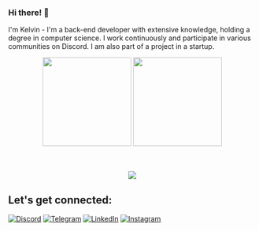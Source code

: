 ### Hi there! 👋

I'm Kelvin - I'm  a back-end developer with extensive knowledge, holding a degree in computer science. I work continuously and participate in various communities on Discord. I am also part of a project in a startup.
<div align = "center">
   <img height="180em" src="https://github-readme-stats.vercel.app/api?username=kelvinbatista&show_icons=true&theme=tokyonight"/>
   <img height="180em" src="https://github-readme-stats.vercel.app/api/top-langs/?username=kelvinbatista&layout=compact&theme=tokyonight"/>
</div>
<br>
<br>
<p align="center">
  <a href="https://skillicons.dev">
    <img src="https://skillicons.dev/icons?i=git,github,py,javascript,nodejs,html,css,vscode,vercel,mysql" />
  </a>
</p>

## Let's get connected:

   [![Discord](https://img.shields.io/badge/Discord-7289DA?style=for-the-badge&logo=discord&logoColor=white)](https://discord.gg/kk6ejD44)
   [![Telegram](https://img.shields.io/badge/Telegram-2CA5E0?style=for-the-badge&logo=telegram&logoColor=white)]()
   [![LinkedIn](https://img.shields.io/badge/LinkedIn-0077B5?style=for-the-badge&logo=linkedin&logoColor=white)]()
   [![Instagram](https://img.shields.io/badge/Instagram-E4405F?style=for-the-badge&logo=instagram&logoColor=white)](https://www.instagram.com/kelvinvbatista/)
   
